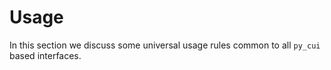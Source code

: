 # Usage

In this section we discuss some universal usage rules common to all `py_cui` based interfaces.